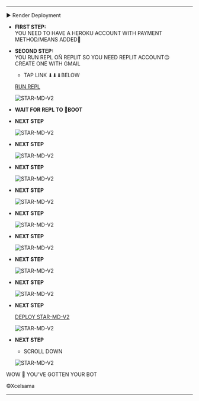

---

▶ Render Deployment
- **FIRST STEP:**  
  YOU NEED TO HAVE A HEROKU ACCOUNT WITH PAYMENT METHOD/MEANS ADDED🤝
  
- **SECOND STEP:**  
  YOU RUN REPL OÑ REPLIT SO YOU NEED REPLIT ACCOUNT😑  
  CREATE ONE WITH GMAIL  
  - TAP LINK ⬇⬇⬇BELOW
  
  [RUN REPL](https://replit.com/@Xcelsama/STAR-BOT-PAIRr?s=app)

  ![STAR-MD-V2](https://i.imgur.com/f7T9ixY.jpeg)

- **WAIT FOR REPL TO 👢BOOT**

- **NEXT STEP**

  ![STAR-MD-V2](https://i.imgur.com/ttVdQZd.jpeg)

- **NEXT STEP**

  ![STAR-MD-V2](https://i.imgur.com/uinDwsA.jpeg)

- **NEXT STEP**

  ![STAR-MD-V2](https://i.imgur.com/EURpO3Q.jpeg)

- **NEXT STEP**

  ![STAR-MD-V2](https://i.imgur.com/9qwyT1e.jpeg)

- **NEXT STEP**

  ![STAR-MD-V2](https://i.imgur.com/zDrmhic.jpeg)

- **NEXT STEP**

  ![STAR-MD-V2](https://i.imgur.com/5iCVaYb.jpeg)

- **NEXT STEP**

  ![STAR-MD-V2](https://i.imgur.com/JjHAT1h.jpeg)

- **NEXT STEP**

  ![STAR-MD-V2](https://i.imgur.com/zlSfhZb.jpeg)

- **NEXT STEP**

  [DEPLOY STAR-MD-V2](https://dashboard.heroku.com/new?template=https://github.com/Xcelsama/STAR-V2)

  ![STAR-MD-V2](https://i.imgur.com/Ref9c2t.jpeg)

- **NEXT STEP**
  - SCROLL DOWN

  ![STAR-MD-V2](https://i.imgur.com/OlOYk9o.jpeg)


WOW 🤩 YOU'VE GOTTEN YOUR BOT

©Xcelsama

---

